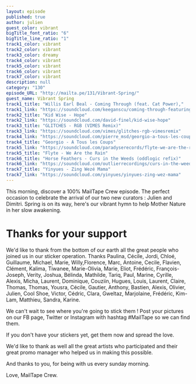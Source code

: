 ```yaml
---
layout: episode
published: true
author: julien
guest_color: vibrant
bigTitle_font_ratio: "6"
bigTitle_line_ratio: "1"
track1_color: vibrant
track2_color: vibrant
track3_color: dreamy
track4_color: vibrant
track5_color: vibrant
track6_color: vibrant
track7_color: vibrant
description: null
category: "130"
episode_URL: "http://mailta.pe/131/Vibrant-Spring/"
guest_name: Vibrant Spring
track1_title: "Willis Earl Beal - Coming Through (feat. Cat Power),"
track1_link: "https://soundcloud.com/keeganscu/coming-through-featuring-cat"
track2_title: "Kid Wise - Hope"
track2_link: "https://soundcloud.com/david-finel/kid-wise-hope"
track3_title: "GLITCHES - RGB (VIMES Remix)"
track3_link: "https://soundcloud.com/vimes/glitches-rgb-vimesremix"
track4_link: "https://soundcloud.com/pierre_msd/georgio-a-tous-les-coups-2014"
track4_title: "Georgio - A Tous les Coups"
track5_link: "https://soundcloud.com/paradyserecords/flyte-we-are-the-rain"
track5_title: "Flyte - We Are the Rain"
track6_title: "Horse Feathers - Curs in the Weeds (oddlogic refix)"
track6_link: "https://soundcloud.com/outlierrecordings/curs-in-the-weeds"
track7_title: "Yinyues - Zing Wezé Mama"
track7_link: "https://soundcloud.com/yinyues/yinyues-zing-wez-mama"
---
```


<p id="introduction">
This morning, discover a 100% MailTape Crew episode. The perfect occasion to celebrate the arrival of our two new curators : Julien and Dimitri. Spring is on its way, here's our vibrant hymn to help Mother Nature in her slow awakening.
</p>

# Thanks for your support
We'd like to thank from the bottom of our earth all the great people who joined us in our sticker operation. Thanks Paulina, Cécile, Jordi, Chloé, Guillaume, Michael, Marie, Willy,Florence, Marc, Antoine, Cecile, Flavien, Clément,
Kalima, Tiwanee, Marie-Olivia, Marie, Eliot, Frédéric, François-Joseph,
Verity, Joshua, Bélinda, Mathilde, Tariq, Paul, Marine, Cyrille, Alexis, Micha, Laurent, Dominique, Couziin, Hugues, Louis, Laurent, Claire, Thomas, Thomas, Yousra, Cécile, Gautier, Anthony, Bastien, Alexis, Olivier, Julien, Cool Shoe, Victor, Cédric, Clara, Gweltaz, Marjolaine, Frédéric, Kim-Lam, Matthieu, Sandra, Karine.

We can't wait to see where you're going to stick them ! Post your pictures on our FB page, Twitter or Instagram with hashtag #MailTape so we can find them.

If you don't have your stickers yet, get them now and spread the love.

We'd like to thank as well all the great artists who participated and their great promo manager who helped us in making this possible.

And thanks to you, for being with us every sunday morning.

Love,
MailTape Crew.